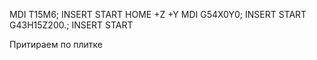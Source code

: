 MDI
T15M6; 
INSERT
START
HOME
+Z
+Y
MDI
G54X0Y0;
INSERT
START
G43H15Z200.;
INSERT
START

Притираем по плитке

